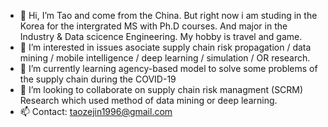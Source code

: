 - 👋 Hi, I’m Tao and come from the China. But right now i am studing in the Korea for the intergrated MS with Ph.D courses.
      And major in the Industry & Data scicence Engineering. My hobby is travel and game.
- 👀 I’m interested in issues asociate supply chain risk propagation / data mining / mobile intelligence / deep learning / simulation / OR research.
- 🌱 I’m currently learning agency-based model to solve some problems of the supply chain during the COVID-19
- 💞️ I’m looking to collaborate on supply chain risk managment (SCRM) Research which used method of data mining or deep learning.
- 📫 Contact: taozejin1996@gmail.com 
